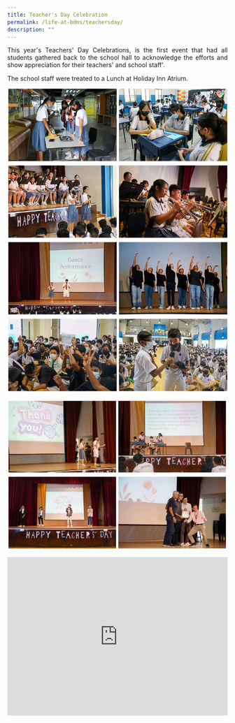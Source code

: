 ```yaml
---
title: Teacher's Day Celebration
permalink: /life-at-bdms/teachersday/
description: ""
---
```

<style>
.google-slides-container{ position: relative; width: 100%; padding-top: 72%; overflow: hidden; } .google-slides-container iframe{ position: absolute; top: 0; left: 0; width: 100%; height: 100%; }
</style>

<p style="text-align:justify">This year's Teachers' Day Celebrations,
is the first event that had all students gathered back to the school hall to acknowledge the efforts and show appreciation for their
teachers' and school staff'. </p>

<p style="text-align:justify">The school staff were treated to a Lunch at Holiday Inn Atrium.</p>

![](/images/Lifebdms/lifebdms-teachersday-01.jpg)

![](/images/Lifebdms/lifebdms-teachersday-02.jpg)


<div class="google-slides-container">
<iframe src="https://docs.google.com/presentation/d/e/2PACX-1vSxBznn4-4sMmLRKoMav6d4HE7zSJlK1C7PAoqVH-Nc2ItBp9gzMeNbymeJuHuLPj6tDS6gfa0Z0It9/embed?start=true&loop=true&delayms=3000" frameborder="0" width="840" height="589" allowfullscreen="true"></iframe></div>